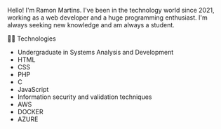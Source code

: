 Hello! I'm Ramon Martins. I've been in the technology world since 2021, working as a web developer and a huge programming enthusiast. I'm always seeking new knowledge and am always a student.

👨‍💻 Technologies

-  Undergraduate in Systems Analysis and Development
-  HTML
-  CSS
-  PHP
-  C
-  JavaScript
-  Information security and validation techniques
-  AWS
-  DOCKER
-  AZURE
